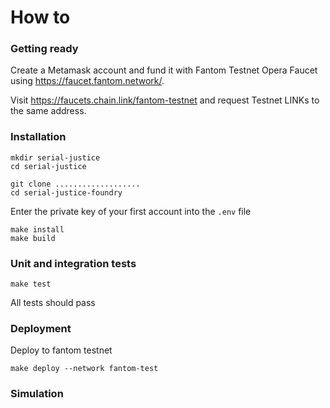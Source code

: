



# How to

### Getting ready

Create a Metamask account and fund it with Fantom Testnet Opera Faucet using https://faucet.fantom.network/.



Visit https://faucets.chain.link/fantom-testnet and request Testnet LINKs to the same address.



### Installation

````
mkdir serial-justice
cd serial-justice
````



````
git clone ...................
cd serial-justice-foundry
````



Enter the private key of your first account into the `.env` file



````
make install
make build
````





### Unit and integration tests

````
make test
````

All tests should pass



### Deployment

Deploy to fantom testnet

````
make deploy --network fantom-test
````





### Simulation

